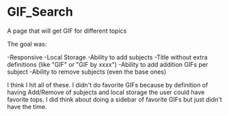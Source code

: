 # GIF_Search
A page that will get GIF for different topics

The goal was:

-Responsive
-Local Storage
-Ability to add subjects
-Title without extra definitions (like "GIF" or "GIF by xxxx")
-Ability to add addition GIFs per subject
-Ability to remove subjects (even the base ones)

I think I hit all of these.
I didn't do favorite GIFs because by definition of having Add/Remove of subjects and local storage the user could have favorite tops.  I did think about doing a sidebar of favorite GIFs but just didn't have the time.
